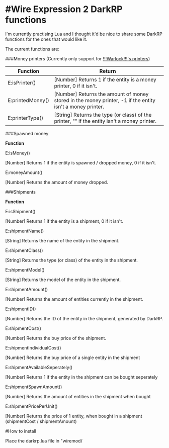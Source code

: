 #Wire Expression 2 DarkRP functions
====================================
I'm currently practising Lua and I thought it'd be nice to share some DarkRP functions for the ones that would like it.


The current functions are:

###Money printers
(Currently only support for [!!!Warlock!!!'s printers](http://steamcommunity.com/sharedfiles/filedetails/?id=105620182))

__Function__ | __Return__
------------- | -------------
E:isPrinter() | [Number] Returns 1 if the entity is a money printer, 0 if it isn't.
E:printedMoney() | [Number] Returns the amount of money stored in the money printer, -1 if the entity isn't a money printer.
E:printerType() | [String] Returns the type (or class) of the printer, "" if the entity isn't a money printer.

###Spawned money

__Function__

E:isMoney()

[Number] Returns 1 if the entity is spawned / dropped money, 0 if it isn't.


E:moneyAmount()

[Number] Returns the amount of money dropped.


###Shipments

__Function__

E:isShipment()

[Number] Returns 1 if the entity is a shipment, 0 if it isn't.


E:shipmentName()

[String] Returns the name of the entity in the shipment.


E:shipmentClass()

[String] Returns the type (or class) of the entity in the shipment.


E:shipmentModel()

[String] Returns the model of the entity in the shipment.


E:shipmentAmount()

[Number] Returns the amount of entities currently in the shipment.


E:shipmentID()

[Number] Returns the ID of the entity in the shipment, generated by DarkRP.


E:shipmentCost()

[Number] Returns the buy price of the shipment.


E:shipmentIndividualCost()

[Number] Returns the buy price of a single entity in the shipment


E:shipmentAvailableSeperately() 

[Number] Returns 1 if the entity in the shipment can be bought seperately


E:shipmentSpawnAmount()

[Number] Returns the amount of entities in the shipment when bought


E:shipmentPricePerUnit()

[Number] Returns the price of 1 entity, when bought in a shipment (shipmentCost / shipmentAmount)


#How to install

Place the darkrp.lua file in "wiremod/
